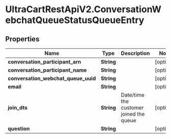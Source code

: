 # UltraCartRestApiV2.ConversationWebchatQueueStatusQueueEntry

## Properties
Name | Type | Description | Notes
------------ | ------------- | ------------- | -------------
**conversation_participant_arn** | **String** |  | [optional] 
**conversation_participant_name** | **String** |  | [optional] 
**conversation_webchat_queue_uuid** | **String** |  | [optional] 
**email** | **String** |  | [optional] 
**join_dts** | **String** | Date/time the customer joined the queue | [optional] 
**question** | **String** |  | [optional] 



